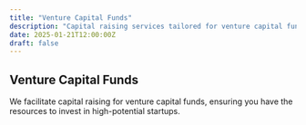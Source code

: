 ```yaml
---
title: "Venture Capital Funds"
description: "Capital raising services tailored for venture capital funds."
date: 2025-01-21T12:00:00Z
draft: false
---
```


## Venture Capital Funds

We facilitate capital raising for venture capital funds, ensuring you have the resources to invest in high-potential startups.
